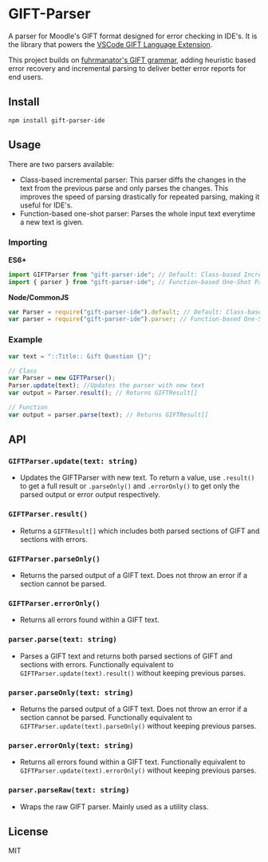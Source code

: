 # GIFT-Parser

A parser for Moodle's GIFT format designed for error checking in IDE's. It is the library that powers the [VSCode GIFT Language Extension](https://github.com/ethan-ou/vscode-gift).

This project builds on [fuhrmanator's GIFT grammar](https://github.com/fuhrmanator/GIFT-grammar-PEG.js), adding heuristic based error recovery and incremental parsing to deliver better error reports for end users.

## Install

```
npm install gift-parser-ide
```

## Usage

There are two parsers available:

- Class-based incremental parser: This parser diffs the changes in the text from the previous parse and only parses the changes. This improves the speed of parsing drastically for repeated parsing, making it useful for IDE's.
- Function-based one-shot parser: Parses the whole input text everytime a new text is given.

### Importing

**ES6+**

```javascript
import GIFTParser from "gift-parser-ide"; // Default: Class-based Incremental Parser
import { parser } from "gift-parser-ide"; // Function-based One-Shot Parser
```

**Node/CommonJS**

```javascript
var Parser = require("gift-parser-ide").default; // Default: Class-based Incremental Parser
var parser = require("gift-parser-ide").parser; // Function-based One-Shot Parser
```

### Example

```javascript
var text = "::Title:: Gift Question {}";

// Class
var Parser = new GIFTParser();
Parser.update(text); //Updates the parser with new text
var output = Parser.result(); // Returns GIFTResult[]

// Function
var output = parser.parse(text); // Returns GIFTResult[]
```

## API

### `GIFTParser.update(text: string)`

- Updates the GIFTParser with new text. To return a value, use `.result()` to get a full result or `.parseOnly()` and `.errorOnly()` to get only the parsed output or error output respectively.

### `GIFTParser.result()`

- Returns a `GIFTResult[]` which includes both parsed sections of GIFT and sections with errors.

### `GIFTParser.parseOnly()`

- Returns the parsed output of a GIFT text. Does not throw an error if a section cannot be parsed.

### `GIFTParser.errorOnly()`

- Returns all errors found within a GIFT text.

### `parser.parse(text: string)`

- Parses a GIFT text and returns both parsed sections of GIFT and sections with errors. Functionally equivalent to `GIFTParser.update(text).result()` without keeping previous parses.

### `parser.parseOnly(text: string)`

- Returns the parsed output of a GIFT text. Does not throw an error if a section cannot be parsed. Functionally equivalent to `GIFTParser.update(text).parseOnly()` without keeping previous parses.

### `parser.errorOnly(text: string)`

- Returns all errors found within a GIFT text. Functionally equivalent to `GIFTParser.update(text).errorOnly()` without keeping previous parses.

### `parser.parseRaw(text: string)`

- Wraps the raw GIFT parser. Mainly used as a utility class.

## License

MIT
